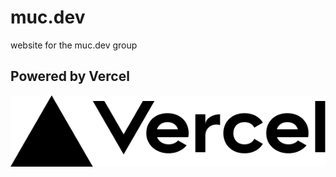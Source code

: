 # muc.dev
website for the muc.dev group


## Powered by Vercel

<p align="left">
  <a aria-label="Vercel logo" href="https://vercel.com/?utm_source=muc-dev&utm_campaign=oss" rel="noopener noreferrer" target="_blank">
    <img src="./static/vercel.svg">
  </a>
</p>

